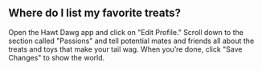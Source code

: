 ## Where do I list my favorite treats?
Open the Hawt Dawg app and click on "Edit Profile." 
Scroll down to the section called "Passions" and tell 
potential mates and friends all about the treats and toys 
that make your tail wag. 
When you’re done, click "Save Changes" to show the world.